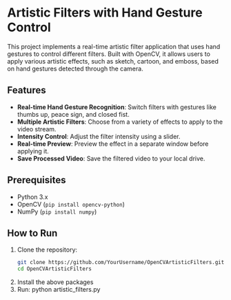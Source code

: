 # Artistic Filters with Hand Gesture Control

This project implements a real-time artistic filter application that uses hand gestures to control different filters. Built with OpenCV, it allows users to apply various artistic effects, such as sketch, cartoon, and emboss, based on hand gestures detected through the camera.

## Features
- **Real-time Hand Gesture Recognition**: Switch filters with gestures like thumbs up, peace sign, and closed fist.
- **Multiple Artistic Filters**: Choose from a variety of effects to apply to the video stream.
- **Intensity Control**: Adjust the filter intensity using a slider.
- **Real-time Preview**: Preview the effect in a separate window before applying it.
- **Save Processed Video**: Save the filtered video to your local drive.

## Prerequisites
- Python 3.x
- OpenCV (`pip install opencv-python`)
- NumPy (`pip install numpy`)

## How to Run
1. Clone the repository:
   ```bash
   git clone https://github.com/YourUsername/OpenCVArtisticFilters.git
   cd OpenCVArtisticFilters
2. Install the above packages
3. Run: python artistic_filters.py


